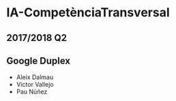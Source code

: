 # IA-CompetènciaTransversal

## 2017/2018 Q2

## Google Duplex

* Aleix Dalmau
* Víctor Vallejo
* Pau Núñez
